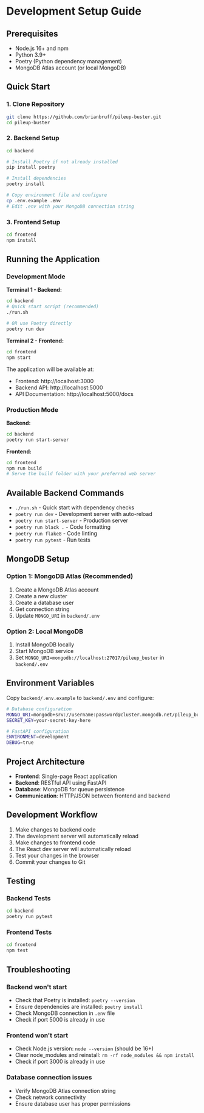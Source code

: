 # Development Setup Guide

## Prerequisites

- Node.js 16+ and npm
- Python 3.9+
- Poetry (Python dependency management)
- MongoDB Atlas account (or local MongoDB)

## Quick Start

### 1. Clone Repository
```bash
git clone https://github.com/brianbruff/pileup-buster.git
cd pileup-buster
```

### 2. Backend Setup
```bash
cd backend

# Install Poetry if not already installed
pip install poetry

# Install dependencies
poetry install

# Copy environment file and configure
cp .env.example .env
# Edit .env with your MongoDB connection string
```

### 3. Frontend Setup
```bash
cd frontend
npm install
```

## Running the Application

### Development Mode

**Terminal 1 - Backend:**
```bash
cd backend
# Quick start script (recommended)
./run.sh

# OR use Poetry directly
poetry run dev
```

**Terminal 2 - Frontend:**
```bash
cd frontend
npm start
```

The application will be available at:
- Frontend: http://localhost:3000
- Backend API: http://localhost:5000
- API Documentation: http://localhost:5000/docs

### Production Mode

**Backend:**
```bash
cd backend
poetry run start-server
```

**Frontend:**
```bash
cd frontend
npm run build
# Serve the build folder with your preferred web server
```

## Available Backend Commands

- `./run.sh` - Quick start with dependency checks
- `poetry run dev` - Development server with auto-reload
- `poetry run start-server` - Production server
- `poetry run black .` - Code formatting
- `poetry run flake8` - Code linting
- `poetry run pytest` - Run tests

## MongoDB Setup

### Option 1: MongoDB Atlas (Recommended)
1. Create a MongoDB Atlas account
2. Create a new cluster
3. Create a database user
4. Get connection string
5. Update `MONGO_URI` in `backend/.env`

### Option 2: Local MongoDB
1. Install MongoDB locally
2. Start MongoDB service
3. Set `MONGO_URI=mongodb://localhost:27017/pileup_buster` in `backend/.env`

## Environment Variables

Copy `backend/.env.example` to `backend/.env` and configure:

```bash
# Database configuration
MONGO_URI=mongodb+srv://username:password@cluster.mongodb.net/pileup_buster
SECRET_KEY=your-secret-key-here

# FastAPI configuration
ENVIRONMENT=development
DEBUG=true
```

## Project Architecture

- **Frontend**: Single-page React application
- **Backend**: RESTful API using FastAPI
- **Database**: MongoDB for queue persistence
- **Communication**: HTTP/JSON between frontend and backend

## Development Workflow

1. Make changes to backend code
2. The development server will automatically reload
3. Make changes to frontend code
4. The React dev server will automatically reload
5. Test your changes in the browser
6. Commit your changes to Git

## Testing

### Backend Tests
```bash
cd backend
poetry run pytest
```

### Frontend Tests
```bash
cd frontend
npm test
```

## Troubleshooting

### Backend won't start
- Check that Poetry is installed: `poetry --version`
- Ensure dependencies are installed: `poetry install`
- Check MongoDB connection in `.env` file
- Check if port 5000 is already in use

### Frontend won't start
- Check Node.js version: `node --version` (should be 16+)
- Clear node_modules and reinstall: `rm -rf node_modules && npm install`
- Check if port 3000 is already in use

### Database connection issues
- Verify MongoDB Atlas connection string
- Check network connectivity
- Ensure database user has proper permissions